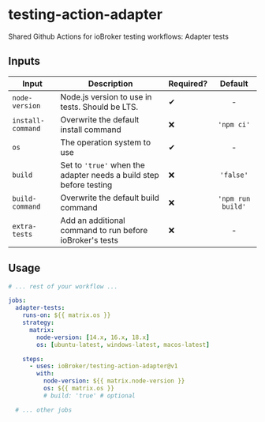 # testing-action-adapter

Shared Github Actions for ioBroker testing workflows: Adapter tests

## Inputs

| Input             | Description                                                        | Required? |      Default      |
| ----------------- | ------------------------------------------------------------------ | --------- | :---------------: |
| `node-version`    | Node.js version to use in tests. Should be LTS.                    | ✔         |         -         |
| `install-command` | Overwrite the default install command                              | ❌        |    `'npm ci'`     |
| `os`              | The operation system to use                                        | ✔         |         -         |
| `build`           | Set to `'true'` when the adapter needs a build step before testing | ❌        |     `'false'`     |
| `build-command`   | Overwrite the default build command                                | ❌        | `'npm run build'` |
| `extra-tests`     | Add an additional command to run before ioBroker's tests           | ❌        |         -         |

## Usage

```yml
# ... rest of your workflow ...

jobs:
  adapter-tests:
    runs-on: ${{ matrix.os }}
    strategy:
      matrix:
        node-version: [14.x, 16.x, 18.x]
        os: [ubuntu-latest, windows-latest, macos-latest]

    steps:
      - uses: ioBroker/testing-action-adapter@v1
        with:
          node-version: ${{ matrix.node-version }}
          os: ${{ matrix.os }}
          # build: 'true' # optional

  # ... other jobs
```

